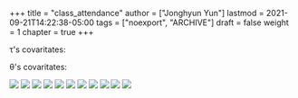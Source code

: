+++
title = "class_attendance"
author = ["Jonghyun Yun"]
lastmod = 2021-09-21T14:22:38-05:00
tags = ["noexport", "ARCHIVE"]
draft = false
weight = 1
chapter = true
+++

&tau;'s covaritates:

&theta;'s covaritates:

![](class_attendance/figure/theta_tau_res.png)
![](class_attendance/figure/tau_action.png)
![](class_attendance/figure/time_action-3.png)
![](class_attendance/figure/time_action_more-2.png)
![](class_attendance/figure/time_action_more-5.png)
![](class_attendance/figure/time_action_more-7.png)
![](class_attendance/figure/time_action_more-8.png)
![](class_attendance/figure/time_action_more-9.png)
![](class_attendance/figure/time_action_more-10.png)
![](class_attendance/figure/time_action_more-11.png)
![](class_attendance/figure/time_action_more-13.png)
